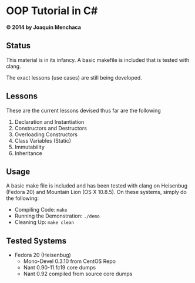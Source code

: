 # OOP Tutorial in C#
**© 2014 by Joaquín Menchaca**

## Status

This material is in its infancy. A basic makefile is included that is tested with clang.

The exact lessons (use cases) are still being developed.

## Lessons

These are the current lessons devised thus far are the following

 1. Declaration and Instantiation
 2. Constructors and Destructors
 3. Overloading Constructors
 4. Class Variables (Static)
 5. Immutability
 6. Inheritance

## Usage

A basic make file is included and has been tested with clang on Heisenbug (Fedora 20) and Mountain Lion (OS X 10.8.5).  On these systems, simply do the following:

* Compiling Code: ```make```
* Running the Demonstration: ```./demo```
* Cleaning Up: ```make clean```

## Tested Systems

* Fedora 20 (Heisenbug)
  * Mono-Devel 0.3.10 from CentOS Repo
  * Nant 0.90-11.fc19 core dumps
  * Nant 0.92 compiled from source core dumps
